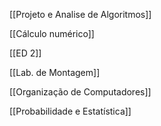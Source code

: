 [[Projeto e Analise de Algoritmos]]

[[Cálculo numérico]]

[[ED 2]]

[[Lab. de Montagem]]

[[Organização de Computadores]]

[[Probabilidade e Estatística]]